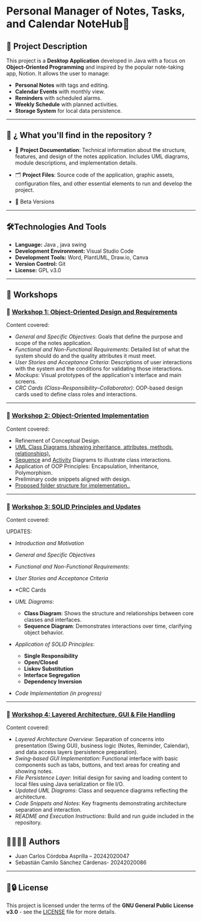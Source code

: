 #  Personal Manager of Notes, Tasks, and Calendar  NoteHub📱      

## 📌 Project Description

This project is a **Desktop Application** developed in Java with a focus on **Object-Oriented Programming** and inspired by the popular note-taking app, Notion. It allows the user to manage:

- **Personal Notes** with tags and editing.
- **Calendar Events** with monthly view.
- **Reminders** with scheduled alarms.
- **Weekly Schedule** with planned activities.
- **Storage System** for local data persistence.

---

## 📁 ¿ What you'll find in the repository ?

- 📄 **Project Documentation**: Technical information about the structure, features, and design of the notes application. Includes UML diagrams, module descriptions, and implementation details.

- 🗂️ **Project Files**: Source code of the application, graphic assets, configuration files, and other essential elements to run and develop the project.

- 🚧 Beta Versions

---

## 🛠️Technologies And Tools 

- **Language:** Java , java swing
- **Development Environment:** Visual Studio Code
- **Development Tools:** Word, PlantUML, Draw.io, Canva
- **Version Control:** Git
- **License:** GPL v3.0

---

## 🧪 Workshops

### 📘 [Workshop 1: Object-Oriented Design and Requirements](https://github.com/3-Sebas-Sanchez/BreezeTask/blob/1113971ec542c63309aaf0171ea15b4865349d75/Workshops/Workshop-1/Documentation%20(1).pdf)

Content covered:

- *General and Specific Objectives*: Goals that define the purpose and scope of the notes application.
- *Functional and Non-Functional Requirements*: Detailed list of what the system should do and the quality attributes it must meet.
- *User Stories and Acceptance Criteria*: Descriptions of user interactions with the system and the conditions for validating those interactions.
- *Mockups*: Visual prototypes of the application's interface and main screens.
- *CRC Cards (Class–Responsibility–Collaborator)*: OOP-based design cards used to define class roles and interactions.

---
### 🧩 [Workshop 2: Object-Oriented Implementation](https://github.com/3-Sebas-Sanchez/BreezeTask/blob/cc70461cf64cda06972b34ccfac8008784f47616/Workshops/Workshop-2/DOCUMENTATION%20WORKSHOP-2%20PROJECT%20OBJECT-ORIENTED%20PROGRAMMING.pdf)
Content covered:

- Refinement of Conceptual Design.
- [UML Class Diagrams (showing inheritance, attributes, methods, relationships).](https://www.plantuml.com/plantuml/png/lLRDRjms4BxhATXJ5TH-WKLX971wAE2qHUgSXLbnl9ekVmHojAwxw5Fb4V9YbKOYTncfyQNeOONXnu_pp-6-ZGo11skgxxX3YogWrW5ZlDKGZdipO1MFv7e8O9KXX_pIe_A1ErzLtwlt18Tn1vH6rHg86DMd3m-gzROto7uKd2B7E99Q-lBPJRnVFEEDUeHuL2_AS_1HsI-VzM1yhAf9ILJl-jvG2qpZyNEbrArodZ7kv6mKWCVpSITgPg05Wqv3sAdxHH8ujXsEkd6dVbyaWGDQSXf7ziTPMjZi0nmcyYpCceSGqF47l-ZXGEuWEnG_3iwDgvtQUsyGN3NYFoXon0I6_iBwpKwTF6c1O-UV6mla6ejkABUUYTkkiMAZTc2peMjM1quR_1Gn_EpwWMkQlbj4uq7F_iR23Fv9d86_Kxebg-eiZ3OWC3PJlciclWHyCnMJqMtQGqqydo6zcof-enm-DzyueT4WOt7cUXkqRWpiqLmKod9BLK3hJ_WgVHNoqbf5b88KRY-Og8ixzK2HVvpnkvaSK1hrFV2ePVek_3Xr33qHwWpdNDtF5kenIVUREKf9U92WNWdz5TBGQs1y98kHmVRh-iibKkUSU1xNzVHfD31igRGGZiroor5l5R3jm1smwGFvGFnogKj2_gUI2_s936DezYyNVqetbhfEYRWhyx8qYSRO1kgdGXTjKQXPPi9zoakU2j_ge9pFVAnUv_6tRRV_srv9SUS1giwNiTKks8PpZVMEkrg-AxywEdHc_7639tGSrzttquIhysMENEMwbaDDhl2qjHNR0PF-vic7nQ5KLJ5m9pnecKx0sAJvNnfO-POUXvG9v0OC15lhVDjl59CTvKUoesmnHZXi3kzakox7O8PNnjE3TLs6k63rrpT7r4mTaeJYxgvqlrjOeZkDYAozdEAN-3Pgxy2MT47-pMvwLrD8S4BnivwT_NN_1xRyzKCsCzwaxUjdQW_jSIWcslLVXzlRk_bjMw4oyLPewllLHgh4QYFrnseZ_N-en7xsvBBC374bEoNBaf2y4b1wkP9lGHAaT2a91Iz58c1gWYe9fUjlqUdfds7r3m00)
- [Sequence](https://www.plantuml.com/plantuml/png/pLXDR-Cs4BthLmXxgHV8_e4UYbsalHL5qTsUYOauiOdeGw3e1FdtrMZyR36aPDWgq1vYI9mtmpSpvEWXNuT0FXoRklYf_DNHtbD3fULouEh8RUMexCbJMLDPrJHm-QtlQrTHS5rRK1KwN_uzi2z6K72LwwaDSqYq_aSNU8XM7gdcrbBi_hqwi3tM72t-nOrhBVkYaEtABx_CTob_BeT3zsOQSgrfk3tkFXSpiw35QuHPD_GrlPS2Mehqva9rC4qd77QV9jAVadZJyeYkF5DWquwluwQwceGKgr6aNQHMTUspyuqkDpmCjEVYAxTMUbCKD_P92IvqI8t9Ijo5qL4Oe4hPZ8CBDJy8zS1jGFudi2JERrdC37BiBGN-uSQC0pNzh8YW83sXLpOZZdQoxUS2bY_WzQ5-Y87gnYr8SsBhWcRax8EmDeif2VHHZRi8k2qlXLkpAJy9aitFSis1aU4LAW1lOI8niap8MbFJ4zTJfQUdfCO2-dt2mFvVbbP9cf5JBX_FJVVArr82xd-NbTAo6-OCHdWoQjP6_6-lt8RrSGC_pFRgz3xM1QRCN0Sg5wOwKBjdqtHjEEoctsoeKs5NGntS_b2FVy6mP3B4f3Iz4RPd0CnpvtNd4QhcgAzrHrRx6lSIaKvH107tY140jHl2Z8fcXHfUQBCzEMnelFOmttKrvZ_WQrrNFmnaoqFbNI_dTyTYC7B1P1KrNByRMljSGUFBWM2NQirsJeSgGb0LtEjeClwKsfdaZ1xIdk775cFrGm8S3DNac-WGn374R4RWEKIK5PYOQIzE4mD0zjhGUqYqfFrh4kwRS7BXVVq4m1NtVj1tgHfCkNj_z5vIVMD-IKFfPuTE--_mC1sME2muddNEHp00IqSFyBY3yFfuy2xHOhg80iKouvWEAbHeGp_18-ddJQq3wimDpRl8gk0Qlbv4tD_xYuaQWK1wYu6-V1XQQYv4Mxg5gA3l9odU8BYXYJzeU5bI_6fCLjRxAGXejZ0-x-JdT0yc6q1G-gavMpN1nTLIU5mgnBZKIVnKXwKS6_8lfkgQVjATOnjJYW9vF2Do775imV8IyMwwicc6ByvSxrtdPIR9kSDBIbtHVm8CuDKS03GQmDwJ1cAaLqYXMKsVf91e-YlCBwBxBj8pzvGlDFiwPU1kPwr-z_D6W9Jviwi3U_FqRlhriv38IlNCKvA3gj9HOoIwKPtPAdB3Y89eIQVKBI8Hg4WoIHCUIlc-FE2_9udEIYOHvD0rlKNI3IoZFB4U0xkR51y-au72SL3jm8jSefEJa4dK7-vgmihoZRnS-wynmzxRldHA0-hp-_iGkCaV6RKjjLz-paa9IE4ZHYpQTiHOkbWh_fx3qRVv4D2NvecgbsE_44QDHg1HnVu1) and [Activity](https://www.plantuml.com/plantuml/png/bPL1Rziy38Rl_XL43n_QK-_9uMlgTDY0P2YQTdV2fcqXYkH9T8jitN-VHDUhOiz1Lw07yoLVqWyZ-SOpEkuEEdjzykHUCtdE5XliJD70gcsrAf2LDSjiiMli2snH6TYIwPPPrePS5KMu-6gPF6njsMcwW9yPXB_5ZZGL3A8j-z1Q-LRZiO-9Jo-e2YvNHVJw_mgu8GENkIDakX9PQkyCamDMhEcwiE71yF9TxTF5E8dky9c0BUpOEgpV5DAUOiExKd7YdpVM-eb3J89yqkwiyPeq9QEd95BhFcqSVMfBP1ePcr9LsQyJv8_eztF8HHiXbzXvvAkobBG9z3NvmgbM6gCfuTufwnGVax67seyosgBR1ww7DZ8e9wp6NfAE_hrYIcoZFFlJ9f-KPdBJ7Vzb_ZvLsehJFFWSTGYZcs4_oBr1VshopZao72eCDsVntps7l1CQ36jakdvK1xgEUvZ-vgNcezpp1arD_IH9dtjLxFjWOlH0bIFVm3T5BwSkdrNTwF2VZXflYoFq77tYyYUt7zJFatsWWp9bg9v1E-Xp1ENnERarvaf56P91yVZuuh_uXFGvfxYzbKPtk4hJAsL8bYextPBtMDDqhTDMqytEaTmL3KM2Co07-UnFKVWeFavkWq60BwQoeok0BSItkjMss8yEumDPLwDHFoYbuR26_s3jR0jfaOYn8W18nfrzNm7o_fvvGyKUAYk7L5Ll7p7n7Z06RMEnZ8l044_0tsAnxzg8nT7tZhpSDg7VOcDhsuKLUxPjTaEcZ5_Etm00) Diagrams to illustrate class interactions.
- Application of OOP Principles: Encapsulation, Inheritance, Polymorphism.
- Preliminary code snippets aligned with design.
- [Proposed folder structure for implementation..](https://www.plantuml.com/plantuml/png/lLRDRkCs4BxhAOYzL8icBs0KmIwyFHJ8jiN-d8MnE97PYAHAZfnwZJnL7w4lLeeYQT9XwbFtO7dqpGpdXn-7UcS93CroR7vW7mGC1YGmZgmVmQ9bHpR1dpEI4xz-l7Sl1fZ1oQ15vHpP24oR0PJu1htuvs_5fERpw1GSHsQ59PJGD1FqZp0WU_D-caRH0mcjs5ORVCDE3VEnBCjq7cNibYbDQ3Vir-KlG0JsqK5Vt5-4UXXHSJ0RjWrIKDX-ZouTtB3FGGeAWr8eZixZKv2Y1sa3m-Am2Z72R0mg-gZ3QcI46e9Es4-pKkvzmtPQZmYgyPeVcL2218pY6xPlD-oW1GyAkzTFdGIXEebglbG-2UhtdVInMWKo1Ipjzg3uY5yjcb_KD5ChbcVTTDJ0rzpjHJ3yIr06FJVFsMxvjZFlMEpKYf_24hr18EoK0riITExF3Ukr8bIl98LSqEeb-8O9HJTCuLFtdpuSHoGil4e3uBmROOVZUL7_Mb_EeDG7lEeGUrCq876qg3bWPH4HzGixxjuBIp-jchleOD0p_mEGMsjv9X-xq4uy2EIP8klXTetLkkPjwxrBhRdtXLvjo5MpUU90-4L8j0HoUfL0_f1M2BJYfspFo27jykWu4DIZIZ2FZXvoMZZ0w_lVxq4Ds4r6Q2FeUDxKY7m_paI71p4IccvtF6TL9XC8iJJbhkJP0YMUSRIz4TF2af9NPMrfAcrZfz9SkaR3hC_9kQtrz_Tg8VyBtKf2nVbUuLHIdV8XsmUqMaOdjQ9zwv-L2lPYs8_kHnqUK95jgxFWvqN7JlbGotQgzQvTuicYglTYm1YdUz0cf1QvuOFSnSxs90v0sCLRh0poMk_YJLSxa46NDG-fWn6CR7cQI3UCX7IoE_TEbcWj35Wl9gRONexlJ57FCbxKbIIZgjnX6z3svQ7smHQQHg4SBhNTV1yisQaOTIbAULUT-r6bbm9PEdZa6iV3bmVxVBI4Ccz0rAJwuO2-f7QjwxVT7zZJowj_jNaR3SfxU-VYpYz6UFunTdjxjrxvb-Wwno_HT18l5Ma3BnM9VfUAM77J-FWfa_YQMVXKKbBnDJE8MNdGdwV6FtEZYEGfHQ6mYvLuC7AcYK9X-WuLNpwl_mK0)

---

### 🔧 [Workshop 3: SOLID Principles and Updates ](https://github.com/3-Sebas-Sanchez/BreezeTask/blob/2c1d1234744ff86da1f24854a1172a0a27691b35/Workshops/Workshop-3/Workshop%20-%203%20(3).pdf)

Content covered:

UPDATES:

- *Introduction and Motivation*
- *General and Specific Objectives*
- *Functional and Non-Functional Requirements*:
- *User Stories and Acceptance Criteria*
- *CRC Cards
- *UML Diagrams*:
  - **Class Diagram**: Shows the structure and relationships between core classes and interfaces.
  - **Sequence Diagram**: Demonstrates interactions over time, clarifying object behavior.

- *Application of SOLID Principles*:
  - **Single Responsibility**
  - **Open/Closed**
  - **Liskov Substitution**
  - **Interface Segregation**
  - **Dependency Inversion**

- *Code Implementation (in progress)*

---
### 🧱 [Workshop 4: Layered Architecture, GUI & File Handling](https://github.com/3-Sebas-Sanchez/BreezeTask/blob/0550a84bd7660424c29acc3f185d7fe6b596d3c6/Workshops/Workshop-4/Workshop%20-%204%20(9)%20(1).pdf)

Content covered:

- *Layered Architecture Overview*: Separation of concerns into presentation (Swing GUI), business logic (Notes, Reminder, Calendar), and data access layers (persistence preparation).
- *Swing-based GUI Implementation*: Functional interface with basic components such as tabs, buttons, and text areas for creating and showing notes.
- *File Persistence Layer*: Initial design for saving and loading content to local files using Java serialization or file I/O.
- *Updated UML Diagrams*: Class and sequence diagrams reflecting the architecture.
- *Code Snippets and Notes*: Key fragments demonstrating architecture separation and interaction.
- *README and Execution Instructions*: Build and run guide included in the repository.


## 👨‍💻🧑‍💻 Authors

- Juan Carlos Córdoba Asprilla – 20242020047 
- Sebastián Camilo Sánchez Cárdenas- 20242020086 

---

## 📄🔒️ License

This project is licensed under the terms of the **GNU General Public License v3.0** - see the [LICENSE](https://www.gnu.org/licenses/gpl-3.0.html) file for more details.
